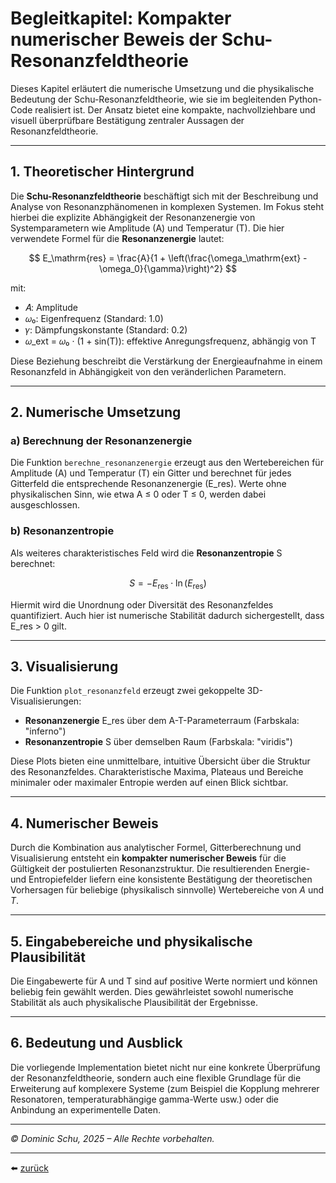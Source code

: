 # Begleitkapitel: Kompakter numerischer Beweis der Schu-Resonanzfeldtheorie

Dieses Kapitel erläutert die numerische Umsetzung und die physikalische Bedeutung der Schu-Resonanzfeldtheorie, wie sie im begleitenden Python-Code realisiert ist. Der Ansatz bietet eine kompakte, nachvollziehbare und visuell überprüfbare Bestätigung zentraler Aussagen der Resonanzfeldtheorie.

---

## 1. Theoretischer Hintergrund

Die **Schu-Resonanzfeldtheorie** beschäftigt sich mit der Beschreibung und Analyse von Resonanzphänomenen in komplexen Systemen. Im Fokus steht hierbei die explizite Abhängigkeit der Resonanzenergie von Systemparametern wie Amplitude (A) und Temperatur (T).
Die hier verwendete Formel für die **Resonanzenergie** lautet:

$$
E_\mathrm{res} = \frac{A}{1 + \left(\frac{\omega_\mathrm{ext} - \omega_0}{\gamma}\right)^2}
$$

mit:

- 𝐴: Amplitude
- 𝜔₀: Eigenfrequenz (Standard: 1.0)
- 𝛾: Dämpfungskonstante (Standard: 0.2)
- 𝜔_ext = 𝜔₀ · (1 + sin(T)): effektive Anregungsfrequenz, abhängig von T

Diese Beziehung beschreibt die Verstärkung der Energieaufnahme in einem Resonanzfeld in Abhängigkeit von den veränderlichen Parametern.

---

## 2. Numerische Umsetzung

### **a) Berechnung der Resonanzenergie**

Die Funktion `berechne_resonanzenergie` erzeugt aus den Wertebereichen für Amplitude (A) und Temperatur (T) ein Gitter und berechnet für jedes Gitterfeld die entsprechende Resonanzenergie (E_res). Werte ohne physikalischen Sinn, wie etwa A ≤ 0 oder T ≤ 0, werden dabei ausgeschlossen.

### **b) Resonanzentropie**

Als weiteres charakteristisches Feld wird die **Resonanzentropie** S berechnet:

$$
S = -E_\mathrm{res} \cdot \ln(E_\mathrm{res})
$$

Hiermit wird die Unordnung oder Diversität des Resonanzfeldes quantifiziert. Auch hier ist numerische Stabilität dadurch sichergestellt, dass E_res > 0 gilt.

---

## 3. Visualisierung

Die Funktion `plot_resonanzfeld` erzeugt zwei gekoppelte 3D-Visualisierungen:

- **Resonanzenergie** E_res über dem A-T-Parameterraum (Farbskala: "inferno")
- **Resonanzentropie** S über demselben Raum (Farbskala: "viridis")

Diese Plots bieten eine unmittelbare, intuitive Übersicht über die Struktur des Resonanzfeldes. Charakteristische Maxima, Plateaus und Bereiche minimaler oder maximaler Entropie werden auf einen Blick sichtbar.

---

## 4. Numerischer Beweis

Durch die Kombination aus analytischer Formel, Gitterberechnung und Visualisierung entsteht ein **kompakter numerischer Beweis** für die Gültigkeit der postulierten Resonanzstruktur. Die resultierenden Energie- und Entropiefelder liefern eine konsistente Bestätigung der theoretischen Vorhersagen für beliebige (physikalisch sinnvolle) Wertebereiche von $A$ und $T$.

---

## 5. Eingabebereiche und physikalische Plausibilität

Die Eingabewerte für A und T sind auf positive Werte normiert und können beliebig fein gewählt werden. Dies gewährleistet sowohl numerische Stabilität als auch physikalische Plausibilität der Ergebnisse.

---

## 6. Bedeutung und Ausblick

Die vorliegende Implementation bietet nicht nur eine konkrete Überprüfung der Resonanzfeldtheorie, sondern auch eine flexible Grundlage für die Erweiterung auf komplexere Systeme (zum Beispiel die Kopplung mehrerer Resonatoren, temperaturabhängige gamma-Werte usw.) oder die Anbindung an experimentelle Daten.

---

*© Dominic Schu, 2025 – Alle Rechte vorbehalten.*

---

⬅️ [zurück](README.md)
